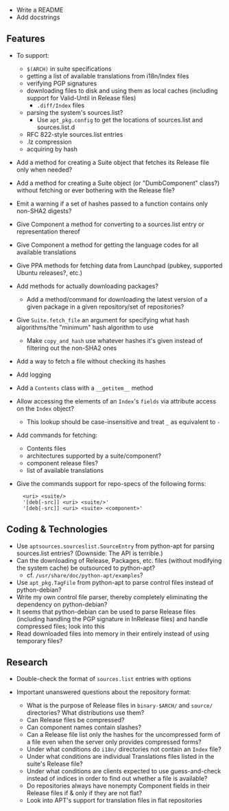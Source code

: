 - Write a README
- Add docstrings

Features
--------
- To support:
    - `$(ARCH)` in suite specifications
    - getting a list of available translations from i18n/Index files
    - verifying PGP signatures
    - downloading files to disk and using them as local caches (including
      support for Valid-Until in Release files)
        - `.diff/Index` files
    - parsing the system's sources.list?
        - Use `apt_pkg.config` to get the locations of sources.list and
          sources.list.d
    - RFC 822-style sources.list entries
    - .lz compression
    - acquiring by hash

- Add a method for creating a Suite object that fetches its Release file only
  when needed?
- Add a method for creating a Suite object (or "DumbComponent" class?) without
  fetching or ever bothering with the Release file?
- Emit a warning if a set of hashes passed to a function contains only non-SHA2
  digests?
- Give Component a method for converting to a sources.list entry or
  representation thereof
- Give Component a method for getting the language codes for all available
  translations
- Give PPA methods for fetching data from Launchpad (pubkey, supported Ubuntu
  releases?, etc.)
- Add methods for actually downloading packages?
    - Add a method/command for downloading the latest version of a given
      package in a given repository/set of repositories?
- Give `Suite.fetch_file` an argument for specifying what hash algorithms/the
  "minimum" hash algorithm to use
    - Make `copy_and_hash` use whatever hashes it's given instead of filtering
      out the non-SHA2 ones
- Add a way to fetch a file without checking its hashes
- Add logging
- Add a `Contents` class with a `__getitem__` method
- Allow accessing the elements of an `Index`'s `fields` via attribute access on
  the `Index` object?
    - This lookup should be case-insensitive and treat `_` as equivalent to `-`
- Add commands for fetching:
    - Contents files
    - architectures supported by a suite/component?
    - component release files?
    - list of available translations
- Give the commands support for repo-specs of the following forms:

        <uri> <suite/>
        '[deb[-src]] <uri> <suite/>'
        '[deb[-src]] <uri> <suite> <component>'


Coding & Technologies
---------------------
- Use `aptsources.sourceslist.SourceEntry` from python-apt for parsing
  sources.list entries?  (Downside: The API is terrible.)
- Can the downloading of Release, Packages, etc. files (without modifying the
  system cache) be outsourced to python-apt?
    - cf. `/usr/share/doc/python-apt/examples`?
- Use `apt_pkg.TagFile` from python-apt to parse control files instead of
  python-debian?
- Write my own control file parser, thereby completely eliminating the
  dependency on python-debian?
- It seems that python-debian can be used to parse Release files (including
  handling the PGP signature in InRelease files) and handle compressed files;
  look into this
- Read downloaded files into memory in their entirely instead of using
  temporary files?

Research
--------
- Double-check the format of `sources.list` entries with options

- Important unanswered questions about the repository format:
    - What is the purpose of Release files in `binary-$ARCH/` and `source/`
      directories?  What distributions use them?
    - Can Release files be compressed?
    - Can component names contain slashes?
    - Can a Release file list only the hashes for the uncompressed form of a
      file even when the server only provides compressed forms?
    - Under what conditions do `i18n/` directories not contain an `Index` file?
    - Under what conditions are individual Translations files listed in the
      suite's Release file?
    - Under what conditions are clients expected to use guess-and-check instead
      of indices in order to find out whether a file is available?
    - Do repositories always have nonempty Component fields in their Release
      files if & only if they are not flat?
    - Look into APT's support for translation files in flat repositories

